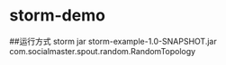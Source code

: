 # storm-demo

##运行方式
storm jar storm-example-1.0-SNAPSHOT.jar com.socialmaster.spout.random.RandomTopology
